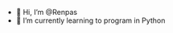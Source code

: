 - 👋 Hi, I’m @Renpas
- 🌱 I’m currently learning to program in Python

<!---
Renpas/Renpas is a ✨ special ✨ repository because its `README.md` (this file) appears on your GitHub profile.
You can click the Preview link to take a look at your changes.
--->
